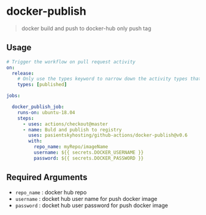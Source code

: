 # docker-publish

> docker build and push to docker-hub only push tag

## Usage

```yaml
# Trigger the workflow on pull request activity
on:
  release:
    # Only use the types keyword to narrow down the activity types that will trigger your workflow.
    types: [published]

jobs:

  docker_publish_job:
    runs-on: ubuntu-18.04
    steps:
      - uses: actions/checkout@master
      - name: Buld and publish to registry
        uses: pasientskyhosting/github-actions/docker-publish@v0.6
        with:
          repo_name: myRepo/imageName
          username: ${{ secrets.DOCKER_USERNAME }}
          password: ${{ secrets.DOCKER_PASSWORD }}
```

## Required Arguments

- `repo_name` : docker hub repo
- `username` : docket hub user name for push docker image
- `password` : docket hub user password for push docker image
